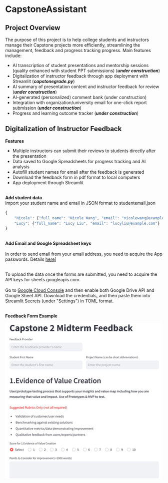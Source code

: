 # CapstoneAssistant

## Project Overview
The purpose of this project is to help college students and instructors manage their Capstone projects more efficiently, streamlining the management, feedback and progress tracking progress. Main features include:

- AI transcription of student presentations and mentorship sessions (quality enhanced with student PPT submissions) (***under construction***)
- Digitalization of instructor feedback through app deployment with Streamlit (***capstonegrade.py***)
- AI summary of presentation content and instructor feedback for review (***under construction***)
- AI-generated (personalized) comment bank (under construction)
- Integration with organization/university email for one-click report submission (***under construction***)
- Progress and learning outcome tracker (***under construction***)


## Digitalization of Instructor Feedback

**Features**
- Multiple instructors can submit their reviews to students directly after the presentation
- Data saved to Google Spreadsheets for progress tracking and AI analysis
- Autofill student names for email after the feedback is generated
- Download the feedback form in pdf format to local computers
- App deployment through Streamlit


<br>**Add student data**
<br>Import your student name and email in JSON format to studentemail.json

```javascript
{
    "Nicole": {"full_name": "Nicole Wang", "email": "nicolewang@example.edu"},
    "Lucy": {"full_name": "Lucy Liu", "email": "lucyliu@example.com"}
}
```

<br>**Add Email and Google Spreadsheet keys**
<br>
<br>In order to send email from your email address, you need to acquire the App passwords. Details [here](https://support.google.com/mail/answer/185833?hl=en)]

<br>To upload the data once the forms are submitted, you need to acquire the API keys for sheets.googleapis.com. <br>
<br>Go to [Google Cloud Console](https://developers.google.com/workspace) and then enable both Google Drive API and Google Sheet API. Download the credentials, and then paste them into Streamlit Secrets (under "Settings") in TOML format.


<br>**Feedback Form Example**

<img src="assets/feedbackform.png" width="500">
